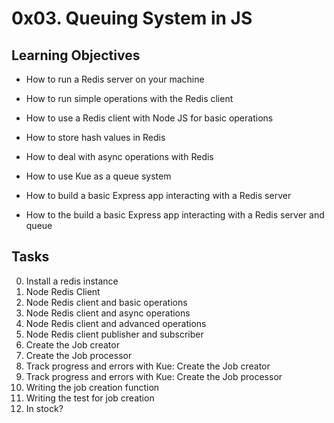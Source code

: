 # 0x03. Queuing System in JS  

## Learning Objectives  
- How to run a Redis server on your machine  

- How to run simple operations with the Redis client  

- How to use a Redis client with Node JS for basic operations  

- How to store hash values in Redis  

- How to deal with async operations with Redis  

- How to use Kue as a queue system  

- How to build a basic Express app interacting with a Redis server  

- How to the build a basic Express app interacting with a Redis server and queue  

## Tasks
0. Install a redis instance  
1. Node Redis Client  
2. Node Redis client and basic operations  
3. Node Redis client and async operations  
4. Node Redis client and advanced operations  
5. Node Redis client publisher and subscriber  
6. Create the Job creator  
7. Create the Job processor  
8. Track progress and errors with Kue: Create the Job creator  
9. Track progress and errors with Kue: Create the Job processor  
10. Writing the job creation function  
11. Writing the test for job creation  
12. In stock?  

